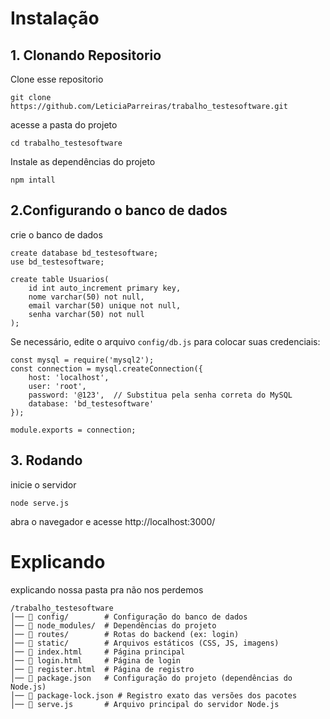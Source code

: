 # Instalação
## 1. Clonando Repositorio
Clone esse repositorio
```
git clone https://github.com/LeticiaParreiras/trabalho_testesoftware.git
```
acesse a pasta do projeto
```
cd trabalho_testesoftware
```
Instale as dependências do projeto
```
npm intall
```
## 2.Configurando o banco de dados
crie o banco de dados
```
create database bd_testesoftware;
use bd_testesoftware;

create table Usuarios(
	id int auto_increment primary key,
    nome varchar(50) not null,
    email varchar(50) unique not null,
    senha varchar(50) not null
);
```
Se necessário, edite o arquivo ``config/db.js`` para colocar suas credenciais:
```
const mysql = require('mysql2');
const connection = mysql.createConnection({
    host: 'localhost',
    user: 'root',
    password: '@123',  // Substitua pela senha correta do MySQL
    database: 'bd_testesoftware'
});

module.exports = connection;
```
## 3. Rodando
inicie o servidor 
```
node serve.js
```
abra o navegador e acesse 
http://localhost:3000/

# Explicando
explicando nossa pasta pra não nos perdemos
```
/trabalho_testesoftware
│── 📂 config/        # Configuração do banco de dados
│── 📂 node_modules/  # Dependências do projeto
│── 📂 routes/        # Rotas do backend (ex: login)
│── 📂 static/        # Arquivos estáticos (CSS, JS, imagens)
│── 📄 index.html     # Página principal 
│── 📄 login.html     # Página de login
│── 📄 register.html  # Página de registro
│── 📄 package.json   # Configuração do projeto (dependências do Node.js)
│── 📄 package-lock.json # Registro exato das versões dos pacotes
│── 📄 serve.js       # Arquivo principal do servidor Node.js
```